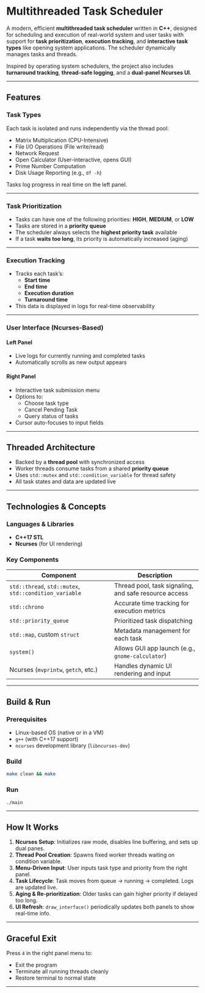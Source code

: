 #  Multithreaded Task Scheduler

A modern, efficient **multithreaded task scheduler** written in **C++**, designed for scheduling and execution of real-world system and user tasks with support for **task prioritization**, **execution tracking**, and **interactive task types** like opening system applications. The scheduler dynamically manages tasks and threads.

Inspired by operating system schedulers, the project also includes **turnaround tracking**, **thread-safe logging**, and a **dual-panel Ncurses UI**.

---

## Features

### Task Types
Each task is isolated and runs independently via the thread pool:
- Matrix Multiplication (CPU-Intensive)
- File I/O Operations (File write/read)
- Network Request
- Open Calculator (User-interactive, opens GUI)
- Prime Number Computation
- Disk Usage Reporting (e.g., `df -h`)

Tasks log progress in real time on the left panel.

---

### Task Prioritization
- Tasks can have one of the following priorities: **HIGH**, **MEDIUM**, or **LOW**
- Tasks are stored in a **priority queue**
- The scheduler always selects the **highest priority task** available
- If a task **waits too long**, its priority is automatically increased (aging)

---

### Execution Tracking
- Tracks each task’s:
  - **Start time**
  - **End time**
  - **Execution duration**
  - **Turnaround time**
- This data is displayed in logs for real-time observability

---

### User Interface (Ncurses-Based)

#### **Left Panel**
- Live logs for currently running and completed tasks
- Automatically scrolls as new output appears

#### **Right Panel**
- Interactive task submission menu
- Options to:
  - Choose task type
  - Cancel Pending Task
  - Query status of tasks
- Cursor auto-focuses to input fields

---

## Threaded Architecture

- Backed by a **thread pool** with synchronized access
- Worker threads consume tasks from a shared **priority queue**
- Uses `std::mutex` and `std::condition_variable` for thread safety
- All task states and data are updated live

---

## Technologies & Concepts

### Languages & Libraries
- **C++17 STL**
- **Ncurses** (for UI rendering)

### Key Components

| Component | Description |
|----------|-------------|
| `std::thread`, `std::mutex`, `std::condition_variable` | Thread pool, task signaling, and safe resource access |
| `std::chrono` | Accurate time tracking for execution metrics |
| `std::priority_queue` | Prioritized task dispatching |
| `std::map`, custom `struct` | Metadata management for each task |
| `system()` | Allows GUI app launch (e.g., `gnome-calculator`) |
| Ncurses (`mvprintw`, `getch`, etc.) | Handles dynamic UI rendering and input |

---

## Build & Run

### Prerequisites
- Linux-based OS (native or in a VM)
- `g++` (with C++17 support)
- `ncurses` development library (`libncurses-dev`)

### Build
```bash
make clean && make
```

### Run
```bash
./main
```

---

##  How It Works

1. **Ncurses Setup**: Initializes raw mode, disables line buffering, and sets up dual panes.
2. **Thread Pool Creation**: Spawns fixed worker threads waiting on condition variable.
3. **Menu-Driven Input**: User inputs task type and priority from the right panel.
4. **Task Lifecycle**: Task moves from queue → running → completed. Logs are updated live.
5. **Aging & Re-prioritization**: Older tasks can gain higher priority if delayed too long.
6. **UI Refresh**: `draw_interface()` periodically updates both panels to show real-time info.

---

## Graceful Exit

Press `4` in the right panel menu to:
- Exit the program
- Terminate all running threads cleanly
- Restore terminal to normal state

---